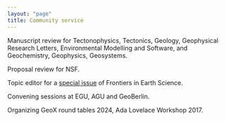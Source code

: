 ```yaml
---
layout: "page"
title: Community service
---
```


Manuscript review for Tectonophysics, Tectonics, Geology, Geophysical Research Letters, Environmental Modelling and Software, and Geochemistry, Geophysics, Geosystems.

Proposal review for NSF.

Topic editor for a [special issue](https://www.frontiersin.org/research-topics/37267/structural-inheritance-at-tectonic-margins) of Frontiers in Earth Science.

Convening sessions at EGU, AGU and GeoBerlin.

Organizing GeoX round tables 2024, Ada Lovelace Workshop 2017.
